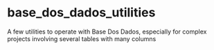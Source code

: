 # base_dos_dados_utilities
A few utilities to operate with Base Dos Dados, especially for complex projects involving several tables with many columns

